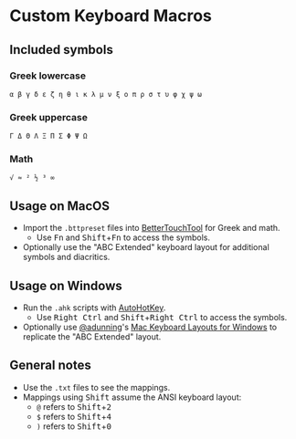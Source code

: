 # Custom Keyboard Macros

## Included symbols

### Greek lowercase

`α β γ δ ε ζ η θ ι κ λ μ ν ξ ο π ρ σ τ υ φ χ ψ ω`

### Greek uppercase

`Γ Δ Θ Λ Ξ Π Σ Φ Ψ Ω`

### Math

`√ ≈ ² ½ ³ ∞`

## Usage on MacOS

- Import the `.bttpreset` files into [BetterTouchTool](https://folivora.ai/) for Greek and math.
  - Use <kbd>Fn</kbd> and <kbd>Shift</kbd>+<kbd>Fn</kbd> to access the symbols.
- Optionally use the "ABC Extended" keyboard layout for additional symbols and diacritics.

## Usage on Windows

- Run the `.ahk` scripts with [AutoHotKey](https://www.autohotkey.com/).
  - Use <kbd>Right Ctrl</kbd> and <kbd>Shift</kbd>+<kbd>Right Ctrl</kbd> to access the symbols.
- Optionally use [@adunning](https://github.com/adunning)'s [Mac Keyboard Layouts for Windows](https://github.com/adunning/Mac-Keyboard-Layouts-for-Windows) to replicate the "ABC Extended" layout.

## General notes

- Use the `.txt` files to see the mappings.
- Mappings using <kbd>Shift</kbd> assume the ANSI keyboard layout:
  - `@` refers to <kbd>Shift</kbd>+<kbd>2</kbd>
  - `$` refers to <kbd>Shift</kbd>+<kbd>4</kbd>
  - `)` refers to <kbd>Shift</kbd>+<kbd>0</kbd>
